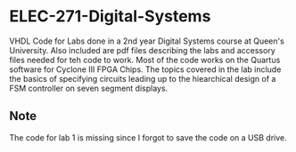 # ELEC-271-Digital-Systems
VHDL Code for Labs done in a 2nd year Digital Systems course at Queen's University. Also included are pdf files describing the labs and accessory files needed for teh code to work. Most of the code works on the Quartus software for Cyclone III FPGA Chips.
The topics covered in the lab include the basics of specifying circuits leading up to the hiearchical design of a FSM controller on seven segment displays. 
## Note
The code for lab 1 is missing since I forgot to save the code on a USB drive.
